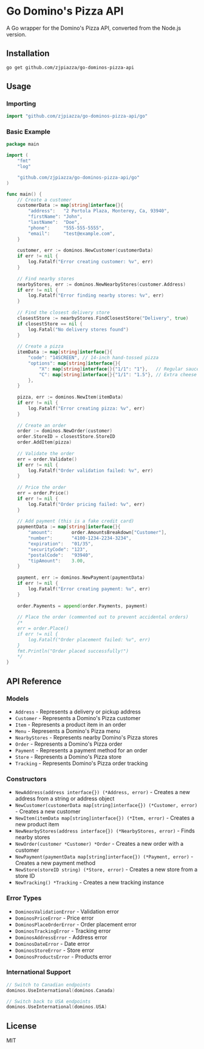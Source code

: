 # Go Domino's Pizza API

A Go wrapper for the Domino's Pizza API, converted from the Node.js version.

## Installation

```bash
go get github.com/zjpiazza/go-dominos-pizza-api
```

## Usage

### Importing

```go
import "github.com/zjpiazza/go-dominos-pizza-api/go"
```

### Basic Example

```go
package main

import (
	"fmt"
	"log"

	"github.com/zjpiazza/go-dominos-pizza-api/go"
)

func main() {
	// Create a customer
	customerData := map[string]interface{}{
		"address":   "2 Portola Plaza, Monterey, Ca, 93940",
		"firstName": "John",
		"lastName":  "Doe",
		"phone":     "555-555-5555",
		"email":     "test@example.com",
	}
	
	customer, err := dominos.NewCustomer(customerData)
	if err != nil {
		log.Fatalf("Error creating customer: %v", err)
	}
	
	// Find nearby stores
	nearbyStores, err := dominos.NewNearbyStores(customer.Address)
	if err != nil {
		log.Fatalf("Error finding nearby stores: %v", err)
	}
	
	// Find the closest delivery store
	closestStore := nearbyStores.FindClosestStore("Delivery", true)
	if closestStore == nil {
		log.Fatal("No delivery stores found")
	}
	
	// Create a pizza
	itemData := map[string]interface{}{
		"code": "14SCREEN", // 14-inch hand-tossed pizza
		"options": map[string]interface{}{
			"X": map[string]interface{}{"1/1": "1"},   // Regular sauce
			"C": map[string]interface{}{"1/1": "1.5"}, // Extra cheese
		},
	}
	
	pizza, err := dominos.NewItem(itemData)
	if err != nil {
		log.Fatalf("Error creating pizza: %v", err)
	}
	
	// Create an order
	order := dominos.NewOrder(customer)
	order.StoreID = closestStore.StoreID
	order.AddItem(pizza)
	
	// Validate the order
	err = order.Validate()
	if err != nil {
		log.Fatalf("Order validation failed: %v", err)
	}
	
	// Price the order
	err = order.Price()
	if err != nil {
		log.Fatalf("Order pricing failed: %v", err)
	}
	
	// Add payment (this is a fake credit card)
	paymentData := map[string]interface{}{
		"amount":       order.AmountsBreakdown["Customer"],
		"number":       "4100-1234-2234-3234",
		"expiration":   "01/35",
		"securityCode": "123",
		"postalCode":   "93940",
		"tipAmount":    3.00,
	}
	
	payment, err := dominos.NewPayment(paymentData)
	if err != nil {
		log.Fatalf("Error creating payment: %v", err)
	}
	
	order.Payments = append(order.Payments, payment)
	
	// Place the order (commented out to prevent accidental orders)
	/*
	err = order.Place()
	if err != nil {
		log.Fatalf("Order placement failed: %v", err)
	}
	fmt.Println("Order placed successfully!")
	*/
}
```

## API Reference

### Models

- `Address` - Represents a delivery or pickup address
- `Customer` - Represents a Domino's Pizza customer
- `Item` - Represents a product item in an order
- `Menu` - Represents a Domino's Pizza menu
- `NearbyStores` - Represents nearby Domino's Pizza stores
- `Order` - Represents a Domino's Pizza order
- `Payment` - Represents a payment method for an order
- `Store` - Represents a Domino's Pizza store
- `Tracking` - Represents Domino's Pizza order tracking

### Constructors

- `NewAddress(address interface{}) (*Address, error)` - Creates a new address from a string or address object
- `NewCustomer(customerData map[string]interface{}) (*Customer, error)` - Creates a new customer
- `NewItem(itemData map[string]interface{}) (*Item, error)` - Creates a new product item
- `NewNearbyStores(address interface{}) (*NearbyStores, error)` - Finds nearby stores
- `NewOrder(customer *Customer) *Order` - Creates a new order with a customer
- `NewPayment(paymentData map[string]interface{}) (*Payment, error)` - Creates a new payment method
- `NewStore(storeID string) (*Store, error)` - Creates a new store from a store ID
- `NewTracking() *Tracking` - Creates a new tracking instance

### Error Types

- `DominosValidationError` - Validation error
- `DominosPriceError` - Price error
- `DominosPlaceOrderError` - Order placement error
- `DominosTrackingError` - Tracking error
- `DominosAddressError` - Address error
- `DominosDateError` - Date error
- `DominosStoreError` - Store error
- `DominosProductsError` - Products error

### International Support

```go
// Switch to Canadian endpoints
dominos.UseInternational(dominos.Canada)

// Switch back to USA endpoints
dominos.UseInternational(dominos.USA)
```

## License

MIT 